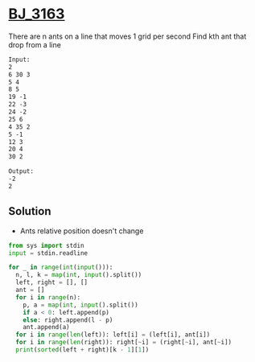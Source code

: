 # [BJ_3163](https://acmicpc.net/problem/3163)

There are n ants on a line that moves 1 grid per second
Find kth ant that drop from a line

```txt
Input:
2
6 30 3
5 4
8 5
19 -1
22 -3
24 -2
25 6
4 35 2
5 -1
12 3
20 4
30 2

Output:
-2
2
```

## Solution

* Ants relative position doesn't change

```py
from sys import stdin
input = stdin.readline

for _ in range(int(input())):
  n, l, k = map(int, input().split())
  left, right = [], []
  ant = []
  for i in range(n):
    p, a = map(int, input().split())
    if a < 0: left.append(p)
    else: right.append(l - p)
    ant.append(a)
  for i in range(len(left)): left[i] = (left[i], ant[i])
  for i in range(len(right)): right[~i] = (right[~i], ant[~i])
  print(sorted(left + right)[k - 1][1])
```
